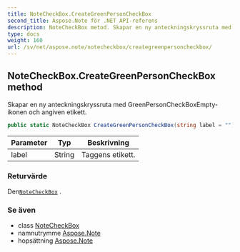 ```yaml
---
title: NoteCheckBox.CreateGreenPersonCheckBox
second_title: Aspose.Note för .NET API-referens
description: NoteCheckBox metod. Skapar en ny anteckningskryssruta med GreenPersonCheckBoxEmptyikonen och angiven etikett.
type: docs
weight: 160
url: /sv/net/aspose.note/notecheckbox/creategreenpersoncheckbox/
---
```

## NoteCheckBox.CreateGreenPersonCheckBox method

Skapar en ny anteckningskryssruta med GreenPersonCheckBoxEmpty-ikonen och angiven etikett.

```csharp
public static NoteCheckBox CreateGreenPersonCheckBox(string label = "")
```

| Parameter | Typ | Beskrivning |
| --- | --- | --- |
| label | String | Taggens etikett. |

### Returvärde

Den[`NoteCheckBox`](../) .

### Se även

* class [NoteCheckBox](../)
* namnutrymme [Aspose.Note](../../notecheckbox/)
* hopsättning [Aspose.Note](../../../)


